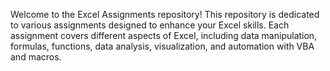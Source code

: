 Welcome to the Excel Assignments repository! This repository is dedicated to various assignments designed to enhance your Excel skills. Each assignment covers different aspects of Excel, including data manipulation, formulas, functions, data analysis, visualization, and automation with VBA and macros.
